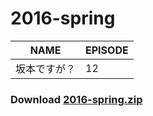 # 2016-spring
| NAME | EPISODE |
| --- | --- |
| 坂本ですが？ | 12 |

### Download [2016-spring.zip](https://github.com/OtaDou/danmaku-archive/archive/refs/heads/2016-spring.zip)